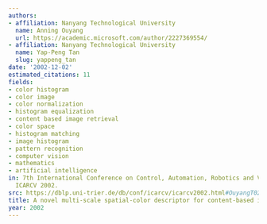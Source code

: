 ```yaml
---
authors:
- affiliation: Nanyang Technological University
  name: Anning Ouyang
  url: https://academic.microsoft.com/author/2227369554/
- affiliation: Nanyang Technological University
  name: Yap-Peng Tan
  slug: yappeng_tan
date: '2002-12-02'
estimated_citations: 11
fields:
- color histogram
- color image
- color normalization
- histogram equalization
- content based image retrieval
- color space
- histogram matching
- image histogram
- pattern recognition
- computer vision
- mathematics
- artificial intelligence
in: 7th International Conference on Control, Automation, Robotics and Vision, 2002.
  ICARCV 2002.
src: https://dblp.uni-trier.de/db/conf/icarcv/icarcv2002.html#OuyangT02
title: A novel multi-scale spatial-color descriptor for content-based image retrieval
year: 2002
---
```

